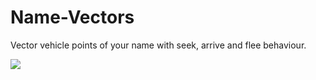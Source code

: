 # Name-Vectors
Vector vehicle points of your name with seek, arrive and flee behaviour.

![](gameplay.gif)
